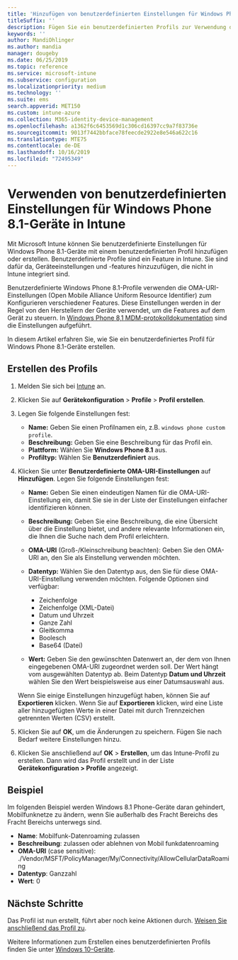 ```yaml
---
title: 'Hinzufügen von benutzerdefinierten Einstellungen für Windows Phone 8.1-Geräte in Microsoft Intune: Azure | Microsoft-Dokumentation'
titleSuffix: ''
description: Fügen Sie ein benutzerdefinierten Profils zur Verwendung der OMA-URI-Einstellungen für Windows Phone 8.1-Geräte in Microsoft Intune hinzu, oder erstellen Sie ein solches Profil.
keywords: ''
author: MandiOhlinger
ms.author: mandia
manager: dougeby
ms.date: 06/25/2019
ms.topic: reference
ms.service: microsoft-intune
ms.subservice: configuration
ms.localizationpriority: medium
ms.technology: ''
ms.suite: ems
search.appverid: MET150
ms.custom: intune-azure
ms.collection: M365-identity-device-management
ms.openlocfilehash: a1362f6c6453569d1c306cd16397cc9a7f83736e
ms.sourcegitcommit: 9013f7442bbface78feecde2922e8e546a622c16
ms.translationtype: MTE75
ms.contentlocale: de-DE
ms.lasthandoff: 10/16/2019
ms.locfileid: "72495349"
---
```

# <a name="use-custom-settings-for-windows-phone-81-devices-in-intune"></a>Verwenden von benutzerdefinierten Einstellungen für Windows Phone 8.1-Geräte in Intune

Mit Microsoft Intune können Sie benutzerdefinierte Einstellungen für Windows Phone 8.1-Geräte mit einem benutzerdefinierten Profil hinzufügen oder erstellen. Benutzerdefinierte Profile sind ein Feature in Intune. Sie sind dafür da, Geräteeinstellungen und -features hinzuzufügen, die nicht in Intune integriert sind.

Benutzerdefinierte Windows Phone 8.1-Profile verwenden die OMA-URI-Einstellungen (Open Mobile Alliance Uniform Resource Identifier) zum Konfigurieren verschiedener Features. Diese Einstellungen werden in der Regel von den Herstellern der Geräte verwendet, um die Features auf dem Gerät zu steuern. In [Windows Phone 8,1 MDM-protokolldokumentation](https://docs.microsoft.com/previous-versions/windows/it-pro/windows-phone/dn499787(v=technet.10)) sind die Einstellungen aufgeführt.

In diesem Artikel erfahren Sie, wie Sie ein benutzerdefiniertes Profil für Windows Phone 8.1-Geräte erstellen. 

## <a name="create-the-profile"></a>Erstellen des Profils

1. Melden Sie sich bei [Intune](https://go.microsoft.com/fwlink/?linkid=2090973) an.
2. Klicken Sie auf **Gerätekonfiguration** > **Profile** > **Profil erstellen**.
3. Legen Sie folgende Einstellungen fest:

    - **Name:** Geben Sie einen Profilnamen ein, z.B. `windows phone custom profile`.
    - **Beschreibung:** Geben Sie eine Beschreibung für das Profil ein.
    - **Plattform:** Wählen Sie **Windows Phone 8.1** aus.
    - **Profiltyp:** Wählen Sie **Benutzerdefiniert** aus.

4. Klicken Sie unter **Benutzerdefinierte OMA-URI-Einstellungen** auf **Hinzufügen**. Legen Sie folgende Einstellungen fest:

    - **Name:** Geben Sie einen eindeutigen Namen für die OMA-URI-Einstellung ein, damit Sie sie in der Liste der Einstellungen einfacher identifizieren können.
    - **Beschreibung:** Geben Sie eine Beschreibung, die eine Übersicht über die Einstellung bietet, und andere relevante Informationen ein, die Ihnen die Suche nach dem Profil erleichtern.
    - **OMA-URI** (Groß-/Kleinschreibung beachten): Geben Sie den OMA-URI an, den Sie als Einstellung verwenden möchten.
    - **Datentyp:** Wählen Sie den Datentyp aus, den Sie für diese OMA-URI-Einstellung verwenden möchten. Folgende Optionen sind verfügbar:

        - Zeichenfolge
        - Zeichenfolge (XML-Datei)
        - Datum und Uhrzeit
        - Ganze Zahl
        - Gleitkomma
        - Boolesch
        - Base64 (Datei)

    - **Wert:** Geben Sie den gewünschten Datenwert an, der dem von Ihnen eingegebenen OMA-URI zugeordnet werden soll. Der Wert hängt vom ausgewählten Datentyp ab. Beim Datentyp **Datum und Uhrzeit** wählen Sie den Wert beispielsweise aus einer Datumsauswahl aus.

    Wenn Sie einige Einstellungen hinzugefügt haben, können Sie auf **Exportieren** klicken. Wenn Sie auf **Exportieren** klicken, wird eine Liste aller hinzugefügten Werte in einer Datei mit durch Trennzeichen getrennten Werten (CSV) erstellt.

5. Klicken Sie auf **OK**, um die Änderungen zu speichern. Fügen Sie nach Bedarf weitere Einstellungen hinzu.
6. Klicken Sie anschließend auf **OK** > **Erstellen**, um das Intune-Profil zu erstellen. Dann wird das Profil erstellt und in der Liste **Gerätekonfiguration > Profile** angezeigt.

## <a name="example"></a>Beispiel

Im folgenden Beispiel werden Windows 8.1 Phone-Geräte daran gehindert, Mobilfunknetze zu ändern, wenn Sie außerhalb des Fracht Bereichs des Fracht Bereichs unterwegs sind.

- **Name**: Mobilfunk-Datenroaming zulassen
- **Beschreibung**: zulassen oder ablehnen von Mobil funkdatenroaming
- **OMA-URI** (case sensitive): ./Vendor/MSFT/PolicyManager/My/Connectivity/AllowCellularDataRoaming
- **Datentyp**: Ganzzahl
- **Wert**: 0

## <a name="next-steps"></a>Nächste Schritte

Das Profil ist nun erstellt, führt aber noch keine Aktionen durch. [Weisen Sie anschließend das Profil zu](device-profile-assign.md).

Weitere Informationen zum Erstellen eines benutzerdefinierten Profils finden Sie unter [Windows 10-Geräte](../custom-settings-windows-10.md).
